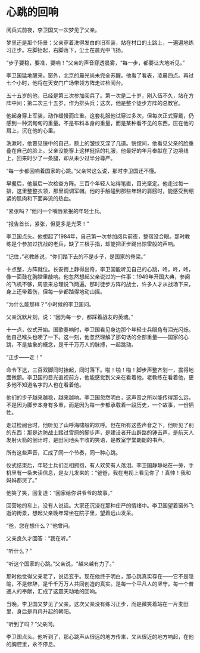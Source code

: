 # 心跳的回响

阅兵式前夜，李卫国又一次梦见了父亲。

梦里还是那个场景：父亲穿着洗得发白的旧军装，站在村口的土路上，一遍遍地练习正步。左脚抬起，右脚落下，尘土在晨光中飞扬。

“步子要稳，要准，要响！”父亲的声音穿透晨雾，“每一步，都要让大地听见。”

李卫国猛地醒来。窗外，北京的晨光尚未完全苏醒。他看了看表，凌晨四点。再过七个小时，他将在天安门广场带领方阵走过检阅台。

五十五岁的他，已经是第三次参加阅兵了。第一次是二十岁，刚入伍不久，站在方阵中间；第二次三十五岁，作为排头兵；这次，他是整个徒步方阵的总教官。

他起身穿上军装，动作缓慢而庄重。这套礼服他试穿过多次，但每次正式穿戴，仍感到一种沉甸甸的重量。不是布料本身的重量，而是某种看不见的东西，压在他的肩上，沉在他的心里。

洗漱时，他瞥见镜中的自己，额上的皱纹又深了几道。恍惚间，他看见父亲的脸重叠在自己的脸上。父亲没能穿上这样挺括的礼服，他最好的年月奉献在了边境线上，回来时少了一条腿，却从未少过半分尊严。

“每一步都回响着国家的心跳。”父亲常这么说，那时李卫国还不懂。

早餐后，他最后一次检查方阵。三百个年轻人站得笔直，目光坚定。他走过每一排，这里整整衣领，那里调调军帽。他的手触碰到那些年轻的肩膀时，能感受到绷紧的肌肉和下面奔流的热血。

“紧张吗？”他问一个嘴唇紧抿的年轻士兵。

“报告首长，紧张，但更多是光荣！”

李卫国点头。他想起了1984年，自己第一次参加阅兵前夜，整宿没合眼。那时教练是个参加过抗战的老兵，缺了三根手指，却能把正步踢出惊雷般的声响。

“记住，”老教练说，“你们踏下去的不是步子，是国家的脊梁。”

十点整，方阵就位。长安街上静得出奇，李卫国能听见自己的心跳，咚，咚，咚，像一面鼓在胸腔里敲响。他忽然想起父亲说过的一件事：1949年开国大典，参阅的飞机不够，周恩来总理说飞两遍。那时徒步方阵的战士，许多人才从战场下来，身上还带着伤，但每一步都踏得地动山摇。

“为什么能那样？”小时候的李卫国问。

父亲沉默片刻，说：“因为每一步，都踩着战友的英魂。”

十一点，仪式开始。国歌奏响时，李卫国看见身边那个年轻士兵眼角有泪光闪烁。他自己喉头也哽了一下。这一刻，他忽然理解了那句话的全部重量——国家的心跳，不是抽象的概念，是千千万万人的脉搏，一起跳动。

“正步——走！”

命令下达，三百双脚同时抬起，同时落下。啪！啪！啪！脚步声整齐划一，震得地面微颤。李卫国的目光直视前方，他能感觉到父亲在看着他，老教练在看着他，更多他不知道名字的人也在看着他。

他们的步子越来越稳，越来越响。李卫国忽然明白，这声音之所以能传得那么远，不是因为脚步本身有多重，而是因为每一步都承载着一段历史，一个故事，一份牺牲。

走过检阅台时，他听见了山呼海啸般的欢呼。但在所有这些声音之下，他听见了别的东西：那是边防战士踏过雪原的脚步声，是建设者开山辟路的锤击声，是航天人发射火箭的倒计时，是田间地头丰收的笑语，是教室学堂朗朗的书声。

所有这些声音，汇成了同一个节奏，同一种心跳。

仪式结束后，年轻士兵们互相拥抱，有人欢笑有人落泪。李卫国静静站在一旁，手机里有一条未读信息，是女儿发来的：“爸爸，我在电视上看见你了！真帅！我和妈妈都哭了。”

他笑了笑，回复道：“回家给你讲爷爷的故事。”

回营地的车上，没有人说话。大家还沉浸在那种庄严的情绪中。李卫国望着窗外飞逝的街景，想起父亲晚年常坐在院子里，望着远山发呆。

“爸，您在想什么？”他曾问。

父亲良久才回答：“我在听。”

“听什么？”

“听这个国家的心跳。”父亲说，“越来越有力了。”

那时他觉得父亲老了，说话玄乎。现在他终于明白，那心跳真实存在——它不是隐喻，不是修辞，是千千万万人共同创造的真实。是每一个平凡人的坚守，每一个普通人的奉献，汇成了这震天动地的回响。

当晚，李卫国又梦见了父亲。这次父亲没有练习正步，而是微笑着站在一片麦田里，身后是冉冉升起的朝阳。

“听到了吗？”父亲问。

李卫国点头。他听到了，那心跳声从很远的地方传来，又从很近的地方响起，在他的胸腔里，永不停息。